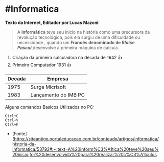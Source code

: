 # #Informatica
**Texto da Internet, Editador por Lucas Mazoni**
> A **informática** teve seu inicio na história como uma precursora da revolução tecnológica, pois ela 
surgiu de uma dificuldade ou necessidade , quando um **Francês denominado de _Blaise Pascal_**,desenvolve a primeira máquina de calcula.
1. Criação da primeira calculadora na década de 1942 :+1:
2. Primeiro Computador 1931 :+1:

Decada | Empresa 
-------|--------
1975   | Surge Micrisoft
1983   | Lançamento do IMB PC

Alguns comandos Basicos Utilizados no PC:
```
Ctrl+C
Ctrl+V
Ctrl+P
```




* [Fonte](https://siteantigo.portaleducacao.com.br/conteudo/artigos/informatica/historia-da-informatica/53792#:~:text=A%20inform%C3%A1tica%20teve%20seu%20inicio,foi%20desenvolvida%20para%20realizar%20c%C3%A1lculos

